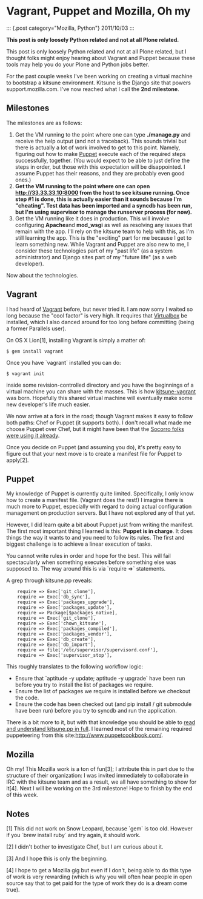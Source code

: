 # Vagrant, Puppet and Mozilla, Oh my

::: {.post category="Mozilla, Python"}
2011/10/03
:::

**This post is only loosely Python related and not at all Plone
related.**

This post is only loosely Python related and not at all Plone related,
but I thought folks might enjoy hearing about Vagrant and Puppet because
these tools may help you do your Plone and Python jobs better.

For the past couple weeks I\'ve been working on creating a virtual
machine to bootstrap a kitsune environment. Kitsune is the Django site
that powers support.mozilla.com. I\'ve now reached what I call the **2nd
milestone**.

## Milestones

The milestones are as follows:

1.  Get the VM running to the point where one can type **./manage.py**
    and receive the help output (and not a traceback). This sounds
    trivial but there is actually a lot of work involved to get to this
    point. Namely, figuring out how to make
    [Puppet](http://puppetlabs.com/) execute each of the required steps
    successfully, together. (You would expect to be able to just define
    the steps in order, but those with this expectation will be
    disappointed. I assume Puppet has their reasons, and they are
    probably even good ones.)
2.  **Get the VM running to the point where one can open
    http://33.33.33.10:8000 from the host to see kitsune running. Once
    step #1 is done, this is actually easier than it sounds because I\'m
    \"cheating\". Test data has been imported and a syncdb has been run,
    but I\'m using supervisor to manage the runserver process (for
    now).**
3.  Get the VM running like it does in production. This will involve
    configuring **Apache**and **mod_wsgi** as well as resolving any
    issues that remain with the app. I\'ll rely on the kitsune team to
    help with this, as I\'m still learning the app. This is the
    \"exciting\" part for me because I get to learn something new. While
    Vagrant and Puppet are also new to me, I consider these technologies
    part of my \"past life\" (as a system administrator) and Django
    sites part of my \"future life\" (as a web developer).

Now about the technologies.

## Vagrant

I had heard of [Vagrant](http://vagrantup.com/) before, but never tried
it. I am now sorry I waited so long because the \"cool factor\" is very
high. It requires that [Virtualbox](https://www.virtualbox.org/) be
installed, which I also danced around for too long before committing
(being a former Parallels user).

On OS X Lion\[1\], installing Vagrant is simply a matter of:

    $ gem install vagrant

Once you have \`vagrant\` installed you can do:

    $ vagrant init

inside some revision-controlled directory and you have the beginnings of
a virtual machine you can share with the masses. This is how
[kitsune-vagrant](https://github.com/aclark4life/kitsune-vagrant) was
born. Hopefully this shared virtual machine will eventually make some
new developer\'s life much easier.

We now arrive at a fork in the road; though Vagrant makes it easy to
follow both paths: Chef or Puppet (it supports both). I don\'t recall
what made me choose Puppet over Chef, but it might have been that the
[Socorro folks were using it
already](https://github.com/rhelmer/socorro-vagrant).

Once you decide on Puppet (and assuming you do), it\'s pretty easy to
figure out that your next move is to create a manifest file for Puppet
to apply\[2\].

## Puppet

My knowledge of Puppet is currently quite limited. Specifically, I only
know how to create a manifest file. (Vagrant does the rest!) I imagine
there is much more to Puppet, especially with regard to doing actual
configuration management on production servers. But I have not explored
any of that yet.

However, I did learn quite a bit about Puppet just from writing the
manifest. The first most important thing I learned is this: **Puppet is
in charge**. It does things the way it wants to and you need to follow
its rules. The first and biggest challenge is to achieve a linear
execution of tasks.

You cannot write rules in order and hope for the best. This will fail
spectacularly when something executes before something else was supposed
to. The way around this is via \`require =\>\` statements.

A grep through kitsune.pp reveals:

        require => Exec['git_clone'],
        require => Exec['db_sync'],
        require => Exec['packages_upgrade'],
        require => Exec['packages_update'],
        require => Package[$packages_native],
        require => Exec['git_clone'],
        require => Exec['chown_kitsune'],
        require => Exec['packages_compiled'],
        require => Exec['packages_vendor'],
        require => Exec['db_create'],
        require => Exec['db_import'],
        require => file['/etc/supervisor/supervisord.conf'],
        require => Exec['supervisor_stop'],

This roughly translates to the following workflow logic:

-   Ensure that \`aptitude -y update; aptitude -y upgrade\` have been
    run before you try to install the list of packages we require.
-   Ensure the list of packages we require is installed before we
    checkout the code.
-   Ensure the code has been checked out (and pip install / git
    submodule have been run) before you try to syncdb and run the
    application.

There is a bit more to it, but with that knowledge you should be able to
[read and understand kitsune.pp in
full](https://github.com/aclark4life/kitsune-vagrant/blob/master/manifests/kitsune.pp).
I learned most of the remaining required puppeteering from this
site:<http://www.puppetcookbook.com/>.

## Mozilla

Oh my! This Mozilla work is a ton of fun\[3\]; I attribute this in part
due to the structure of their organization: I was invited immediately to
collaborate in IRC with the kitsune team and as a result, we all have
something to show for it\[4\]. Next I will be working on the 3rd
milestone! Hope to finish by the end of this week.

## Notes

\[1\] This did not work on Snow Leopard, because \`gem\` is too old.
However if you \`brew install ruby\` and try again, it should work.

\[2\] I didn\'t bother to investigate Chef, but I am curious about it.

\[3\] And I hope this is only the beginning.

\[4\] I hope to get a Mozilla gig but even if I don\'t, being able to do
this type of work is very rewarding (which is why you will often hear
people in open source say that to get paid for the type of work they do
is a dream come true).
